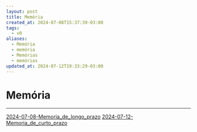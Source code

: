 ```yaml
---
layout: post
title: Memória
created_at: 2024-07-08T15:37:39-03:00
tags:
  - v0
aliases:
  - Memória
  - memória
  - Memórias
  - memórias
updated_at: 2024-07-12T19:33:29-03:00
---
```

# Memória
---

[2024-07-08-Memoria_de_longo_prazo](_insight/2024/07/2024-07-08-Memoria_de_longo_prazo.md)
[2024-07-12-Memoria_de_curto_prazo](_insight/2024/07/2024-07-12-Memoria_de_curto_prazo.md)